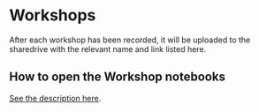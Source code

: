 # Workshops

After each workshop has been recorded, it will be uploaded to the
sharedrive with the relevant name and link listed here.


## How to open the Workshop notebooks

[See the description here](https://github.com/GuckLab/StAP/blob/main/README.md).
